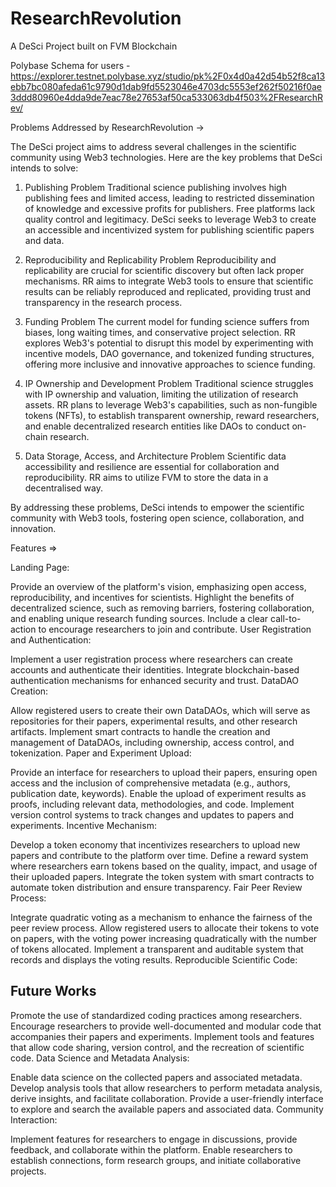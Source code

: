 # ResearchRevolution

A DeSci Project built on FVM Blockchain

Polybase Schema for users - https://explorer.testnet.polybase.xyz/studio/pk%2F0x4d0a42d54b52f8ca13ebb7bc080afeda61c9790d1dab9fd5523046e4703dc5553ef262f50216f0ae3ddd80960e4dda9de7eac78e27653af50ca533063db4f503%2FResearchRev/

Problems Addressed by ResearchRevolution ->

The DeSci project aims to address several challenges in the scientific community using Web3 technologies. Here are the key problems that DeSci intends to solve:

1. Publishing Problem
Traditional science publishing involves high publishing fees and limited access, leading to restricted dissemination of knowledge and excessive profits for publishers. Free platforms lack quality control and legitimacy. DeSci seeks to leverage Web3 to create an accessible and incentivized system for publishing scientific papers and data.

2. Reproducibility and Replicability Problem
Reproducibility and replicability are crucial for scientific discovery but often lack proper mechanisms. RR aims to integrate Web3 tools to ensure that scientific results can be reliably reproduced and replicated, providing trust and transparency in the research process.

3. Funding Problem
The current model for funding science suffers from biases, long waiting times, and conservative project selection. RR explores Web3's potential to disrupt this model by experimenting with incentive models, DAO governance, and tokenized funding structures, offering more inclusive and innovative approaches to science funding.

4. IP Ownership and Development Problem
Traditional science struggles with IP ownership and valuation, limiting the utilization of research assets. RR plans to leverage Web3's capabilities, such as non-fungible tokens (NFTs), to establish transparent ownership, reward researchers, and enable decentralized research entities like DAOs to conduct on-chain research.

5. Data Storage, Access, and Architecture Problem
Scientific data accessibility and resilience are essential for collaboration and reproducibility. RR aims to utilize FVM to store the data in a decentralised way.

By addressing these problems, DeSci intends to empower the scientific community with Web3 tools, fostering open science, collaboration, and innovation.

Features =>

Landing Page:

Provide an overview of the platform's vision, emphasizing open access, reproducibility, and incentives for scientists.
Highlight the benefits of decentralized science, such as removing barriers, fostering collaboration, and enabling unique research funding sources.
Include a clear call-to-action to encourage researchers to join and contribute.
User Registration and Authentication:

Implement a user registration process where researchers can create accounts and authenticate their identities.
Integrate blockchain-based authentication mechanisms for enhanced security and trust.
DataDAO Creation:

Allow registered users to create their own DataDAOs, which will serve as repositories for their papers, experimental results, and other research artifacts.
Implement smart contracts to handle the creation and management of DataDAOs, including ownership, access control, and tokenization.
Paper and Experiment Upload:

Provide an interface for researchers to upload their papers, ensuring open access and the inclusion of comprehensive metadata (e.g., authors, publication date, keywords).
Enable the upload of experiment results as proofs, including relevant data, methodologies, and code.
Implement version control systems to track changes and updates to papers and experiments.
Incentive Mechanism:

Develop a token economy that incentivizes researchers to upload new papers and contribute to the platform over time.
Define a reward system where researchers earn tokens based on the quality, impact, and usage of their uploaded papers.
Integrate the token system with smart contracts to automate token distribution and ensure transparency.
Fair Peer Review Process:

Integrate quadratic voting as a mechanism to enhance the fairness of the peer review process.
Allow registered users to allocate their tokens to vote on papers, with the voting power increasing quadratically with the number of tokens allocated.
Implement a transparent and auditable system that records and displays the voting results.
Reproducible Scientific Code:

## Future Works

Promote the use of standardized coding practices among researchers.
Encourage researchers to provide well-documented and modular code that accompanies their papers and experiments.
Implement tools and features that allow code sharing, version control, and the recreation of scientific code.
Data Science and Metadata Analysis:

Enable data science on the collected papers and associated metadata.
Develop analysis tools that allow researchers to perform metadata analysis, derive insights, and facilitate collaboration.
Provide a user-friendly interface to explore and search the available papers and associated data.
Community Interaction:

Implement features for researchers to engage in discussions, provide feedback, and collaborate within the platform.
Enable researchers to establish connections, form research groups, and initiate collaborative projects.
